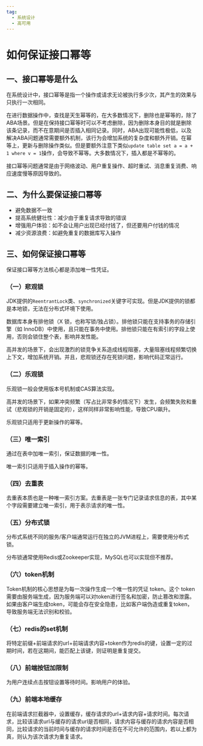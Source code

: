 ```yaml
---
tag:
  - 系统设计
  - 高可用
---
```


# 如何保证接口幂等

## 一、接口幂等是什么

在系统设计中，接口幂等是指一个操作或请求无论被执行多少次，其产生的效果与只执行一次相同。

在进行数据操作中，查找是天生幂等的，在大多数情况下，删除也是幂等的，除了ABA场景。但是在保持接口幂等时可以不考虑删除，因为删除本身目的就是删除该条记录，而不在意期间是否插入相同记录。同时，ABA出现可能性极低，以及解决ABA问题通常需要额外机制，该行为会增加系统的复杂度和额外开销。在幂等上，更新与删除操作类似。但是要额外注意下类似`update table set a = a + 1 where v = 1`操作，会导致不幂等。大多数情况下，插入都是不幂等的。

接口幂等问题通常是由于网络波动、用户重复操作、超时重试、消息重复消费、响应速度慢等原因导致的。

## 二、为什么要保证接口幂等

+ 避免数据不一致
+ 提高系统健壮性：减少由于重复请求导致的错误
+ 增强用户体验：如不会让用户出现已经付钱了，但还要用户付钱的情况
+ 减少资源浪费：如避免重复的数据库写入操作

## 三、如何保证接口幂等

保证接口幂等方法核心都是添加唯一性凭证。

### （一）悲观锁

JDK提供的`ReentrantLock`类、`synchronized`关键字可实现。但是JDK提供的锁都是本地锁，无法在分布式环境下使用。

数据库本身有排他锁（X 锁，也称写锁/独占锁）。排他锁只能在支持事务的存储引擎（如 InnoDB）中使用，且只能在事务中使用。排他锁只能在有索引的字段上使用，否则会锁住整个表，影响并发性能。

高并发的场景下，会出现激烈的锁竞争关系造成线程阻塞，大量阻塞线程频繁切换上下文，增加系统开销。并且，悲观锁还存在死锁问题，影响代码正常运行。

### （二）乐观锁

乐观锁一般会使用版本号机制或CAS算法实现。

高并发的场景下，如果冲突频繁（写占比非常多的情况下）发生，会频繁失败和重试（悲观锁的开销是固定的），这样同样非常影响性能，导致CPU飙升。

乐观锁只适用于更新操作的幂等。

### （三）唯一索引

通过在表中加唯一索引，保证数据的唯一性。

唯一索引只适用于插入操作的幂等。

### （四）去重表

去重表本质也是一种唯一索引方案。去重表是一张专门记录请求信息的表，其中某个字段需要建立唯一索引，用于表示请求的唯一性。

### （五）分布式锁

分布式系统不同的服务/客户端通常运行在独立的JVM进程上，需要使用分布式锁。

分布锁通常使用Redis或Zookeeper实现，MySQL也可以实现但不推荐。

### （六）token机制

Token机制的核心思想是为每一次操作生成一个唯一性的凭证 token。这个 token 需要由服务端生成，因为服务端可以对token进行签名和加密，防止篡改和泄露。如果由客户端生成token，可能会存在安全隐患，比如客户端伪造或重复token，导致服务端无法识别和校验。

### （七）redis的set机制

将特定前缀+前端请求的url+前端请求内容+token作为redis的键，设置一定的过期时间，若在这期间，能匹配上该键，则证明是重复提交。

### （八）前端按钮加限制

为用户连续点击按钮设置等待时间。影响用户的体验。

### （九）前端本地缓存

在前端请求拦截器中，设置缓存，缓存请求的url+请求内容+请求时间。每次请求，比较该请求url与缓存的请求url是否相同，请求内容与缓存的请求内容是否相同，比较请求的当前时间与缓存的请求时间是否在不可允许的范围内，若以上都为真，则认为该次请求为重复请求。